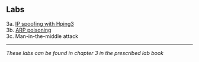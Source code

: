 ## Labs
3a. [IP spoofing with Hping3](https://vimeo.com/230768193/d83e1636f5)  
3b. [ARP poisoning](https://vimeo.com/230769664/0bb073335c)  
3c. Man-in-the-middle attack  
___
*These labs can be found in chapter 3 in the prescribed lab book* 
